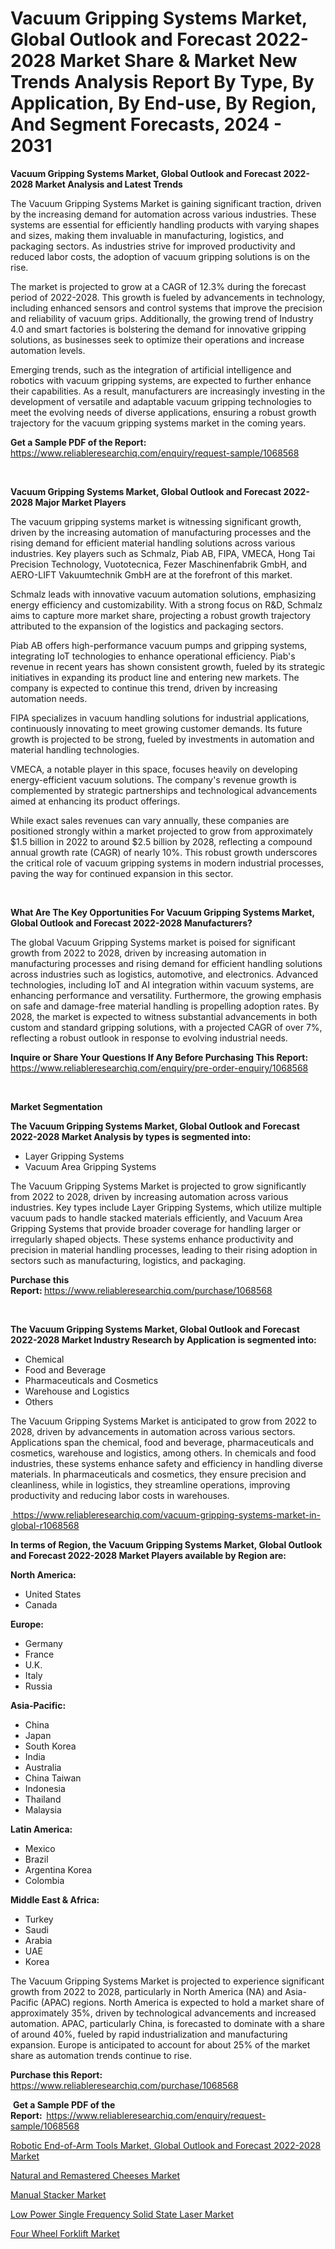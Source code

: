 <p><h1>Vacuum Gripping Systems Market, Global Outlook and Forecast 2022-2028 Market Share & Market New Trends Analysis Report By Type, By Application, By End-use, By Region, And Segment Forecasts, 2024 - 2031</h1></p><p><strong>Vacuum Gripping Systems Market, Global Outlook and Forecast 2022-2028 Market Analysis and Latest Trends</strong></p>
<p><p>The Vacuum Gripping Systems Market is gaining significant traction, driven by the increasing demand for automation across various industries. These systems are essential for efficiently handling products with varying shapes and sizes, making them invaluable in manufacturing, logistics, and packaging sectors. As industries strive for improved productivity and reduced labor costs, the adoption of vacuum gripping solutions is on the rise.</p><p>The market is projected to grow at a CAGR of 12.3% during the forecast period of 2022-2028. This growth is fueled by advancements in technology, including enhanced sensors and control systems that improve the precision and reliability of vacuum grips. Additionally, the growing trend of Industry 4.0 and smart factories is bolstering the demand for innovative gripping solutions, as businesses seek to optimize their operations and increase automation levels.</p><p>Emerging trends, such as the integration of artificial intelligence and robotics with vacuum gripping systems, are expected to further enhance their capabilities. As a result, manufacturers are increasingly investing in the development of versatile and adaptable vacuum gripping technologies to meet the evolving needs of diverse applications, ensuring a robust growth trajectory for the vacuum gripping systems market in the coming years.</p></p>
<p><strong>Get a Sample PDF of the Report:&nbsp;</strong> <a href="https://www.reliableresearchiq.com/enquiry/request-sample/1068568">https://www.reliableresearchiq.com/enquiry/request-sample/1068568</a></p>
<p>&nbsp;</p>
<p><strong>Vacuum Gripping Systems Market, Global Outlook and Forecast 2022-2028 Major Market Players</strong></p>
<p><p>The vacuum gripping systems market is witnessing significant growth, driven by the increasing automation of manufacturing processes and the rising demand for efficient material handling solutions across various industries. Key players such as Schmalz, Piab AB, FIPA, VMECA, Hong Tai Precision Technology, Vuototecnica, Fezer Maschinenfabrik GmbH, and AERO-LIFT Vakuumtechnik GmbH are at the forefront of this market.</p><p>Schmalz leads with innovative vacuum automation solutions, emphasizing energy efficiency and customizability. With a strong focus on R&D, Schmalz aims to capture more market share, projecting a robust growth trajectory attributed to the expansion of the logistics and packaging sectors.</p><p>Piab AB offers high-performance vacuum pumps and gripping systems, integrating IoT technologies to enhance operational efficiency. Piab's revenue in recent years has shown consistent growth, fueled by its strategic initiatives in expanding its product line and entering new markets. The company is expected to continue this trend, driven by increasing automation needs.</p><p>FIPA specializes in vacuum handling solutions for industrial applications, continuously innovating to meet growing customer demands. Its future growth is projected to be strong, fueled by investments in automation and material handling technologies.</p><p>VMECA, a notable player in this space, focuses heavily on developing energy-efficient vacuum solutions. The company's revenue growth is complemented by strategic partnerships and technological advancements aimed at enhancing its product offerings.</p><p>While exact sales revenues can vary annually, these companies are positioned strongly within a market projected to grow from approximately $1.5 billion in 2022 to around $2.5 billion by 2028, reflecting a compound annual growth rate (CAGR) of nearly 10%. This robust growth underscores the critical role of vacuum gripping systems in modern industrial processes, paving the way for continued expansion in this sector.</p></p>
<p>&nbsp;</p>
<p><strong>What Are The Key Opportunities For Vacuum Gripping Systems Market, Global Outlook and Forecast 2022-2028 Manufacturers?</strong></p>
<p><p>The global Vacuum Gripping Systems market is poised for significant growth from 2022 to 2028, driven by increasing automation in manufacturing processes and rising demand for efficient handling solutions across industries such as logistics, automotive, and electronics. Advanced technologies, including IoT and AI integration within vacuum systems, are enhancing performance and versatility. Furthermore, the growing emphasis on safe and damage-free material handling is propelling adoption rates. By 2028, the market is expected to witness substantial advancements in both custom and standard gripping solutions, with a projected CAGR of over 7%, reflecting a robust outlook in response to evolving industrial needs.</p></p>
<p><strong>Inquire or Share Your Questions If Any Before Purchasing This Report:</strong> <a href="https://www.reliableresearchiq.com/enquiry/pre-order-enquiry/1068568">https://www.reliableresearchiq.com/enquiry/pre-order-enquiry/1068568</a></p>
<p>&nbsp;</p>
<p><strong>Market Segmentation</strong></p>
<p><strong>The Vacuum Gripping Systems Market, Global Outlook and Forecast 2022-2028 Market Analysis by types is segmented into:</strong></p>
<p><ul><li>Layer Gripping Systems</li><li>Vacuum Area Gripping Systems</li></ul></p>
<p><p>The Vacuum Gripping Systems Market is projected to grow significantly from 2022 to 2028, driven by increasing automation across various industries. Key types include Layer Gripping Systems, which utilize multiple vacuum pads to handle stacked materials efficiently, and Vacuum Area Gripping Systems that provide broader coverage for handling larger or irregularly shaped objects. These systems enhance productivity and precision in material handling processes, leading to their rising adoption in sectors such as manufacturing, logistics, and packaging.</p></p>
<p><strong>Purchase this Report:&nbsp;</strong><a href="https://www.reliableresearchiq.com/purchase/1068568">https://www.reliableresearchiq.com/purchase/1068568</a></p>
<p>&nbsp;</p>
<p><strong>The Vacuum Gripping Systems Market, Global Outlook and Forecast 2022-2028 Market Industry Research by Application is segmented into:</strong></p>
<p><ul><li>Chemical</li><li>Food and Beverage</li><li>Pharmaceuticals and Cosmetics</li><li>Warehouse and Logistics</li><li>Others</li></ul></p>
<p><p>The Vacuum Gripping Systems Market is anticipated to grow from 2022 to 2028, driven by advancements in automation across various sectors. Applications span the chemical, food and beverage, pharmaceuticals and cosmetics, warehouse and logistics, among others. In chemicals and food industries, these systems enhance safety and efficiency in handling diverse materials. In pharmaceuticals and cosmetics, they ensure precision and cleanliness, while in logistics, they streamline operations, improving productivity and reducing labor costs in warehouses.</p></p>
<p><a href="https://www.reliableresearchiq.com/vacuum-gripping-systems-market-in-global-r1068568">&nbsp;https://www.reliableresearchiq.com/vacuum-gripping-systems-market-in-global-r1068568</a></p>
<p><strong>In terms of Region, the Vacuum Gripping Systems Market, Global Outlook and Forecast 2022-2028 Market Players available by Region are:</strong></p>
<p>
    <p> <strong> North America: </strong>
        <ul>
            <li>United States</li>
            <li>Canada</li>
        </ul>
        </p> 
    <p> <strong> Europe: </strong>
        <ul>
            <li>Germany</li>
            <li>France</li>
            <li>U.K.</li>
            <li>Italy</li>
            <li>Russia</li>
        </ul>
        </p> 
    <p> <strong> Asia-Pacific: </strong>
        <ul>
            <li>China</li>
            <li>Japan</li>
            <li>South Korea</li>
            <li>India</li>
            <li>Australia</li>
            <li>China Taiwan</li>
            <li>Indonesia</li>
            <li>Thailand</li>
            <li>Malaysia</li>
        </ul>
        </p> 
    <p> <strong> Latin America: </strong>
        <ul>
            <li>Mexico</li>
            <li>Brazil</li>
            <li>Argentina Korea</li>
            <li>Colombia</li>
        </ul>
        </p> 
    <p> <strong> Middle East & Africa: </strong>
        <ul>
            <li>Turkey</li>
            <li>Saudi</li>
            <li>Arabia</li>
            <li>UAE</li>
            <li>Korea</li>
        </ul>
    </p>
    </p>
<p><p>The Vacuum Gripping Systems Market is projected to experience significant growth from 2022 to 2028, particularly in North America (NA) and Asia-Pacific (APAC) regions. North America is expected to hold a market share of approximately 35%, driven by technological advancements and increased automation. APAC, particularly China, is forecasted to dominate with a share of around 40%, fueled by rapid industrialization and manufacturing expansion. Europe is anticipated to account for about 25% of the market share as automation trends continue to rise.</p></p>
<p><strong>Purchase this Report: </strong><a href="https://www.reliableresearchiq.com/purchase/1068568">https://www.reliableresearchiq.com/purchase/1068568</a></p>
<p>&nbsp;<strong>Get a Sample PDF of the Report:&nbsp;&nbsp;</strong><a href="https://www.reliableresearchiq.com/enquiry/request-sample/1068568">https://www.reliableresearchiq.com/enquiry/request-sample/1068568</a></p>
<p><strong></strong></p>
<p><p><a href="https://github.com/dlwlxxqs71/Market-Research-Report-List-1/blob/main/robotic-end-of-arm-tools-market-global-outlook-and-forecast-2022-2028-market.md">Robotic End-of-Arm Tools Market, Global Outlook and Forecast 2022-2028 Market</a></p><p><a href="https://medium.com/@clairhane1992/natural-and-remastered-cheeses-market-forecast-global-market-trends-and-analysis-from-2024-to-2031-0b9c72fb5d65">Natural and Remastered Cheeses Market</a></p><p><a href="https://www.linkedin.com/pulse/manual-stacker-market-size-growth-trends-statistics-kox0c?trackingId=cYSkrEm%2FSp%2B7pY1Ysb8dxw%3D%3D">Manual Stacker Market</a></p><p><a href="https://medium.com/@othaleffler24/low-power-single-frequency-solid-state-laser-market-overview-global-market-trends-and-future-4cab4a99302d">Low Power Single Frequency Solid State Laser Market</a></p><p><a href="https://www.linkedin.com/pulse/four-wheel-forklift-industry-analysis-report-its-market-drpnc?trackingId=neE0yESCQIOuaB17%2F7LLfg%3D%3D">Four Wheel Forklift Market</a></p></p>